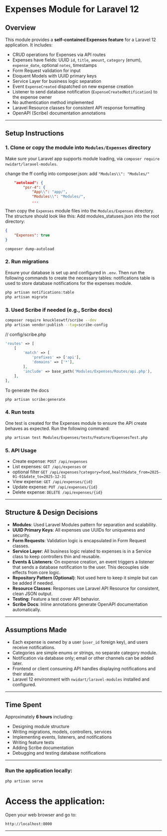 # Expenses Module for Laravel 12

## Overview

This module provides a **self-contained Expenses feature** for a Laravel 12 application. It includes:

- CRUD operations for Expenses via API routes  
- Expenses have fields: UUID `id`, `title`, `amount`, `category` (enum), `expense_date`, optional `notes`, timestamps  
- Form Request validation for input  
- Eloquent Models with UUID primary keys  
- Service Layer for business logic separation  
- Event `ExpenseCreated` dispatched on new expense creation  
- Listener to send database notification (`ExpenseCreatedNotification`) to the expense owner  
- No authentication method implemented
- Laravel Resource classes for consistent API response formatting  
- OpenAPI (Scribe) documentation annotations

---

## Setup Instructions

### 1. Clone or copy the module into `Modules/Expenses` directory

Make sure your Laravel app supports module loading, via `composer require nwidart/laravel-modules`.

change the ff config into composer.json: add `"Modules\\": "Modules/"`
```json
    "autoload": {
        "psr-4": {
            "App\\": "app/",
            "Modules\\": "Modules/",
            ...
```

Then copy the `Expenses` module files into the `Modules/Expenses` directory. The structure should look like this:
Add modules_statuses.json into the root directory:
```json
{
    "Expenses": true
}
```

```bash
composer dump-autoload
```

### 2. Run migrations

Ensure your database is set up and configured in `.env`. Then run the following commands to create the necessary tables:
notifications table is used to store database notifications for the expenses module.

```bash
php artisan notifications:table
php artisan migrate
```

### 3. Used Scribe if needed (e.g., Scribe docs)

```bash
composer require knuckleswtf/scribe --dev
php artisan vendor:publish --tag=scribe-config
```
// config/scribe.php
```php
'routes' => [
    [
        'match' => [
            'prefixes' => ['api'],
            'domains' => ['*'],
        ],
        'include' => base_path('Modules/Expenses/Routes/api.php'),
    ],
],
```

To generate the docs
```bash
php artisan scribe:generate
```

### 4. Run tests

One test is created for the Expenses module to ensure the API create behaves as expected. Run the following command:

```bash
php artisan test Modules/Expenses/tests/Feature/ExpensesTest.php
```

### 5. API Usage

- Create expense: `POST /api/expenses`  
- List expenses: `GET /api/expenses` or
- optional filter `GET /api/expenses?category=food,health&date_from=2025-01-01&date_to=2025-12-31`
- View expense: `GET /api/expenses/{id}`  
- Update expense: `PUT /api/expenses/{id}`  
- Delete expense: `DELETE /api/expenses/{id}`

---

## Structure & Design Decisions

- **Modules**: Used Laravel Modules pattern for separation and scalability.  
- **UUID Primary Keys**: All expenses use UUIDs for uniqueness and security.  
- **Form Requests**: Validation logic is encapsulated in Form Request classes.  
- **Service Layer**: All business logic related to expenses is in a Service class to keep controllers thin and reusable.  
- **Events & Listeners**: On expense creation, an event triggers a listener that sends a database notification to the user. This decouples side effects from core logic.  
- **Repository Pattern (Optional)**: Not used here to keep it simple but can be added if needed.  
- **Resource Classes**: Responses use Laravel API Resource for consistent, clean JSON output.  
- **Testing**: Feature a test cover API behavior.  
- **Scribe Docs**: Inline annotations generate OpenAPI documentation automatically.

---

## Assumptions Made

- Each expense is owned by a user (`user_id` foreign key), and users receive notifications.  
- Categories are simple enums or strings, no separate category module.  
- Notification via database only; email or other channels can be added later.  
- Frontend or client consuming API handles displaying notifications and their state.  
- Laravel 12 environment with `nwidart/laravel-modules` installed and configured.  

---

## Time Spent

Approximately **6 hours** including:

- Designing module structure  
- Writing migrations, models, controllers, services  
- Implementing events, listeners, and notifications  
- Writing feature tests  
- Adding Scribe documentation  
- Debugging and testing database notifications  

---


### Run the application locally:
```bash
php artisan serve
```
# Access the application:
Open your web browser and go to:
```
http://localhost:8000
```
 
---
